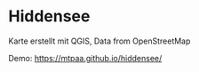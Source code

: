 # Hiddensee



Karte erstellt mit QGIS,
Data from OpenStreetMap



Demo: https://mtpaa.github.io/hiddensee/
